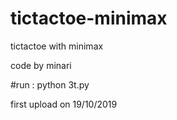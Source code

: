 # tictactoe-minimax
tictactoe with minimax

code by minari

#run : python 3t.py

first upload on 19/10/2019
